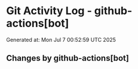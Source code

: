 # Git Activity Log - github-actions[bot]
Generated at: Mon Jul  7 00:52:59 UTC 2025
## Changes by github-actions[bot]
```diff
```
